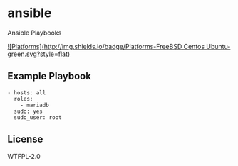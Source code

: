 # ansible
Ansible Playbooks

[![Platforms](http://img.shields.io/badge/Platforms-FreeBSD Centos Ubuntu-green.svg?style=flat)](#)

## Example Playbook
```
- hosts: all
  roles:
    - mariadb
  sudo: yes
  sudo_user: root
```
License
-------

WTFPL-2.0

